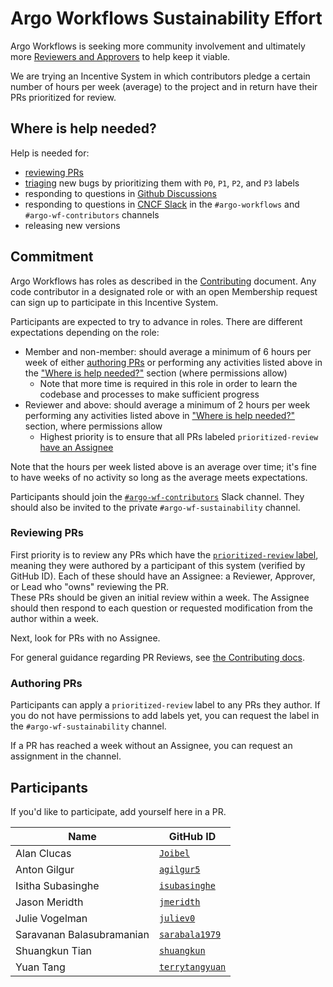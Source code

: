 # Argo Workflows Sustainability Effort

Argo Workflows is seeking more community involvement and ultimately more [Reviewers and Approvers](https://github.com/argoproj/argoproj/blob/main/community/membership.md) to help keep it viable. 

We are trying an Incentive System in which contributors pledge a certain number of hours per week (average) to the project and in return have their PRs prioritized for review.

## Where is help needed?

Help is needed for:
* [reviewing PRs](#reviewing-PRs)
* [triaging](../docs/CONTRIBUTING.md#triaging-bugs) new bugs by prioritizing them with `P0`, `P1`, `P2`, and `P3` labels
* responding to questions in [Github Discussions](https://github.com/argoproj/argo-workflows/discussions)
* responding to questions in [CNCF Slack](https://argoproj.github.io/community/join-slack) in the `#argo-workflows` and `#argo-wf-contributors` channels 
* releasing new versions

## Commitment

Argo Workflows has roles as described in the [Contributing](../docs/CONTRIBUTING.md#roles) document.
Any code contributor in a designated role or with an open Membership request can sign up to participate in this Incentive System.

Participants are expected to try to advance in roles.
There are different expectations depending on the role:
- Member and non-member: should average a minimum of 6 hours per week of either [authoring PRs](../docs/CONTRIBUTING.md#authoring-prs) or performing any activities listed above in the ["Where is help needed?"](#where-is-help-needed) section (where permissions allow)
  - Note that more time is required in this role in order to learn the codebase and processes to make sufficient progress
- Reviewer and above: should average a minimum of 2 hours per week performing any activities listed above in ["Where is help needed?"](#where-is-help-needed) section, where permissions allow
  - Highest priority is to ensure that all PRs labeled `prioritized-review` [have an Assignee](#reviewing-prs)

Note that the hours per week listed above is an average over time; it's fine to have weeks of no activity so long as the average meets expectations.

Participants should join the [`#argo-wf-contributors`](https://cloud-native.slack.com/archives/C0510EUH90V) Slack channel. They should also be invited to the private `#argo-wf-sustainability` channel.

### Reviewing PRs

First priority is to review any PRs which have the [`prioritized-review` label](https://github.com/argoproj/argo-workflows/labels/prioritized-review), meaning they were authored by a participant of this system (verified by GitHub ID).
Each of these should have an Assignee: a Reviewer, Approver, or Lead who "owns" reviewing the PR.<br />
These PRs should be given an initial review within a week.
The Assignee should then respond to each question or requested modification from the author within a week.

Next, look for PRs with no Assignee. 

For general guidance regarding PR Reviews, see [the Contributing docs](../CONTRIBUTING.md#reviewing-prs).

### Authoring PRs

Participants can apply a `prioritized-review` label to any PRs they author.
If you do not have permissions to add labels yet, you can request the label in the `#argo-wf-sustainability` channel.

If a PR has reached a week without an Assignee, you can request an assignment in the channel.

## Participants

If you'd like to participate, add yourself here in a PR.

| Name                      | GitHub ID                                               |
|---------------------------|---------------------------------------------------------|
| Alan Clucas               | [`Joibel`](https://github.com/Joibel)                     |
| Anton Gilgur              | [`agilgur5`](https://github.com/agilgur5)                 |
| Isitha Subasinghe         | [`isubasinghe`](https://github.com/isubasinghe)           |
| Jason Meridth             | [`jmeridth`](https://github.com/jmeridth)                 |
| Julie Vogelman            | [`juliev0`](https://github.com/juliev0)                   |
| Saravanan Balasubramanian | [`sarabala1979`](https://github.com/sarabala1979)         |
| Shuangkun Tian            | [`shuangkun`](https://github.com/shuangkun)               |
| Yuan Tang                 | [`terrytangyuan`](https://github.com/terrytangyuan)       |
